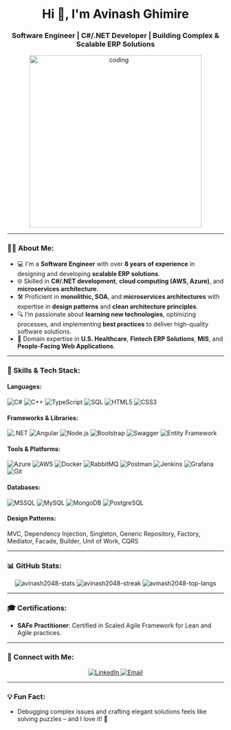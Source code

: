 <h1 align="center">Hi 👋, I'm Avinash Ghimire</h1>
<h3 align="center">Software Engineer | C#/.NET Developer | Building Complex & Scalable ERP Solutions</h3>

<p align="center">
  <img align="center" alt="coding" width="400" src="https://user-images.githubusercontent.com/55389276/140866485-8fb1c876-9a8f-4d6a-98dc-08c4981eaf70.gif">
</p>

---

### 👨‍💻 About Me:

- 💻 I'm a **Software Engineer** with over **8 years of experience** in designing and developing **scalable ERP solutions**.
- 🌐 Skilled in **C#/.NET development**, **cloud computing (AWS, Azure)**, and **microservices architecture**.
- 🛠️ Proficient in **monolithic, SOA**, and **microservices architectures** with expertise in **design patterns** and **clean architecture principles**.
- 🔍 I’m passionate about **learning new technologies**, optimizing processes, and implementing **best practices** to deliver high-quality software solutions.
- 🎯 Domain expertise in **U.S. Healthcare**, **Fintech ERP Solutions**, **MIS**, and **People-Facing Web Applications**.

---

### 🚀 Skills & Tech Stack:

#### Languages:
![C#](https://img.shields.io/badge/C%23-239120?style=flat-square&logo=c-sharp&logoColor=white)
![C++](https://img.shields.io/badge/C++-00599C?style=flat-square&logo=cplusplus&logoColor=white)
![TypeScript](https://img.shields.io/badge/TypeScript-007ACC?style=flat-square&logo=typescript&logoColor=white)
![SQL](https://img.shields.io/badge/SQL-005C84?style=flat-square&logo=postgresql&logoColor=white)
![HTML5](https://img.shields.io/badge/HTML5-E34F26?style=flat-square&logo=html5&logoColor=white)
![CSS3](https://img.shields.io/badge/CSS3-1572B6?style=flat-square&logo=css3&logoColor=white)

#### Frameworks & Libraries:
![.NET](https://img.shields.io/badge/.NET-512BD4?style=flat-square&logo=dotnet&logoColor=white)
![Angular](https://img.shields.io/badge/Angular-DD0031?style=flat-square&logo=angular&logoColor=white)
![Node.js](https://img.shields.io/badge/Node.js-43853D?style=flat-square&logo=node.js&logoColor=white)
![Bootstrap](https://img.shields.io/badge/Bootstrap-563D7C?style=flat-square&logo=bootstrap&logoColor=white)
![Swagger](https://img.shields.io/badge/Swagger-85EA2D?style=flat-square&logo=swagger&logoColor=black)
![Entity Framework](https://img.shields.io/badge/Entity%20Framework-512BD4?style=flat-square&logo=dotnet&logoColor=white)

#### Tools & Platforms:
![Azure](https://img.shields.io/badge/Microsoft%20Azure-0078D4?style=flat-square&logo=microsoft-azure&logoColor=white)
![AWS](https://img.shields.io/badge/AWS-232F3E?style=flat-square&logo=amazon-aws&logoColor=white)
![Docker](https://img.shields.io/badge/Docker-2496ED?style=flat-square&logo=docker&logoColor=white)
![RabbitMQ](https://img.shields.io/badge/RabbitMQ-FF6600?style=flat-square&logo=rabbitmq&logoColor=white)
![Postman](https://img.shields.io/badge/Postman-FF6C37?style=flat-square&logo=postman&logoColor=white)
![Jenkins](https://img.shields.io/badge/Jenkins-D24939?style=flat-square&logo=jenkins&logoColor=white)
![Grafana](https://img.shields.io/badge/Grafana-F46800?style=flat-square&logo=grafana&logoColor=white)
![Git](https://img.shields.io/badge/Git-F05032?style=flat-square&logo=git&logoColor=white)

#### Databases:
![MSSQL](https://img.shields.io/badge/Microsoft%20SQL%20Server-CC2927?style=flat-square&logo=microsoft-sql-server&logoColor=white)
![MySQL](https://img.shields.io/badge/MySQL-4479A1?style=flat-square&logo=mysql&logoColor=white)
![MongoDB](https://img.shields.io/badge/MongoDB-4EA94B?style=flat-square&logo=mongodb&logoColor=white)
![PostgreSQL](https://img.shields.io/badge/PostgreSQL-336791?style=flat-square&logo=postgresql&logoColor=white)

#### Design Patterns:
MVC, Dependency Injection, Singleton, Generic Repository, Factory, Mediator, Facade, Builder, Unit of Work, CQRS

---

### 📊 GitHub Stats:
<p align="center">
  <img src="https://github-readme-stats.vercel.app/api?username=avinash2048&show_icons=true&theme=radical" alt="avinash2048-stats" />
  <img src="https://github-readme-streak-stats.herokuapp.com/?user=avinash2048&theme=radical" alt="avinash2048-streak" />
  <img src="https://github-readme-stats.vercel.app/api/top-langs?username=avinash2048&show_icons=true&locale=en&layout=compact&theme=radical" alt="avinash2048-top-langs" />
</p>

---

### 🎓 Certifications:
- **SAFe Practitioner**: Certified in Scaled Agile Framework for Lean and Agile practices.

---

### 🤝 Connect with Me:
<p align="center">
  <a href="https://linkedin.com/in/avinashghimire92" target="_blank">
    <img src="https://img.shields.io/badge/LinkedIn-0A66C2?style=for-the-badge&logo=linkedin&logoColor=white" alt="LinkedIn">
  </a>
  <a href="mailto:avinashghimire92@gmail.com" target="_blank">
    <img src="https://img.shields.io/badge/Email-D14836?style=for-the-badge&logo=gmail&logoColor=white" alt="Email">
  </a>
</p>

---

### 💡 Fun Fact:
- Debugging complex issues and crafting elegant solutions feels like solving puzzles – and I love it! 🧩
